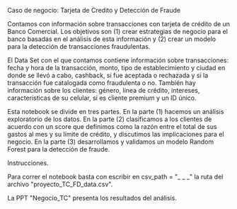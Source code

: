 Caso de negocio: Tarjeta de Credito y Detección de Fraude

Contamos con información sobre transacciones con tarjeta de crédito de un Banco Comercial. Los objetivos son (1) crear estrategias de negocio para el banco basadas en el análisis de esta información y (2) crear un modelo para la detección de transacciones fraudulentas. 

El Data Set con el que contamos contiene información sobre transacciones: fecha y hora de la transacción, monto, tipo de establecimiento y ciudad en donde se llevó a cabo, cashback, si fue aceptada o rechazada y si la transacción fue catalogada como fraudulenta o no. También hay información sobre los clientes: género, línea de crédito, intereses, características de su celular, si es cliente premium y un ID único.

Esta notebook se divide en tres partes. En la parte (1) hacemos un análisis exploratorio de los datos. En la parte (2) clasificamos a los clientes de acuerdo con un score que definimos como la razón entre el total de sus gastos al mes y su límite de crédito, y discutimos las implicaciones para el negocio. En la parte (3) desarrollamos y validamos un modelo Random Forest para la detección de fraude.


Instrucciones.

Para correr el notebook basta con escribir en csv_path = "_ _ _" la ruta del archivo "proyecto_TC_FD_data.csv".

La PPT "Negocio_TC" presenta los resultados del análisis.
